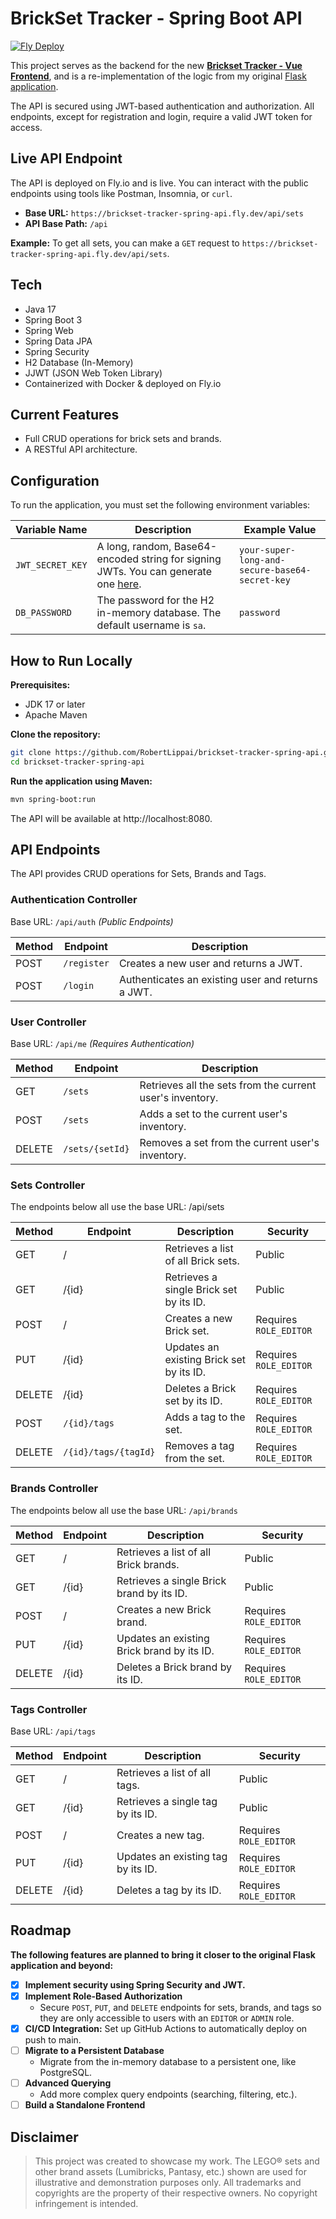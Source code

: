 # BrickSet Tracker - Spring Boot API

[![Fly Deploy](https://github.com/RobertLippai/brickset-tracker-api/actions/workflows/fly.yml/badge.svg)](https://github.com/RobertLippai/brickset-tracker-api/actions/workflows/fly.yml)


This project serves as the backend for the new **[Brickset Tracker - Vue Frontend](https://github.com/RobertLippai/brickset-tracker-frontend)**, and is a re-implementation of the logic from my original [Flask application](https://github.com/RobertLippai/brickset_tracker).

The API is secured using JWT-based authentication and authorization. All endpoints, except for registration and login, require a valid JWT token for access.

## Live API Endpoint

The API is deployed on Fly.io and is live. You can interact with the public endpoints using tools like Postman, Insomnia, or `curl`.

*   **Base URL:** `https://brickset-tracker-spring-api.fly.dev/api/sets`
*   **API Base Path:** `/api`

**Example:** To get all sets, you can make a `GET` request to `https://brickset-tracker-spring-api.fly.dev/api/sets`.

## Tech
- Java 17
- Spring Boot 3
- Spring Web
- Spring Data JPA
- Spring Security
- H2 Database (In-Memory)
- JJWT (JSON Web Token Library)
- Containerized with Docker & deployed on Fly.io 

## Current Features
- Full CRUD operations for brick sets and brands.
- A RESTful API architecture.

## Configuration
To run the application, you must set the following environment variables:

| Variable Name    | Description                                                                                             | Example Value                                |
| ---------------- | ------------------------------------------------------------------------------------------------------- | -------------------------------------------- |
| `JWT_SECRET_KEY` | A long, random, Base64-encoded string for signing JWTs. You can generate one [here](https://www.devglan.com/online-tools/hmac-sha256-online). | `your-super-long-and-secure-base64-secret-key` |
| `DB_PASSWORD`    | The password for the H2 in-memory database. The default username is `sa`.                                 | `password`                                   |
    
## How to Run Locally
**Prerequisites:**
- JDK 17 or later
- Apache Maven

**Clone the repository:**
```bash
git clone https://github.com/RobertLippai/brickset-tracker-spring-api.git
cd brickset-tracker-spring-api
```

**Run the application using Maven:**
```bash
mvn spring-boot:run
```

The API will be available at http://localhost:8080.

## API Endpoints
The API provides CRUD operations for Sets, Brands and Tags.

### Authentication Controller
Base URL: `/api/auth`
_(Public Endpoints)_

| Method | Endpoint    | Description                                     |
|--------|-------------|-------------------------------------------------|
| POST   | `/register` | Creates a new user and returns a JWT.      |
| POST   | `/login`    | Authenticates an existing user and returns a JWT. |

### User Controller
Base URL: `/api/me`
_(Requires Authentication)_

| Method | Endpoint          | Description                                                      |
|--------|-------------------|------------------------------------------------------------------|
| GET    | `/sets`           | Retrieves all the sets from the current user's inventory.        |
| POST   | `/sets`           | Adds a set to the current user's inventory.                      |
| DELETE | `/sets/{setId}`   | Removes a set from the current user's inventory.                 |


### Sets Controller
The endpoints below all use the base URL: /api/sets

| Method | Endpoint | Description                               | Security                |
|--------|----------|-------------------------------------------|-------------------------|
| GET    | /        | Retrieves a list of all Brick sets.       | Public                  |
| GET    | /{id}    | Retrieves a single Brick set by its ID.   | Public                  |
| POST   | /        | Creates a new Brick set.                  | Requires `ROLE_EDITOR`  |
| PUT    | /{id}    | Updates an existing Brick set by its ID.  | Requires `ROLE_EDITOR`  |
| DELETE | /{id}    | Deletes a Brick set by its ID.            | Requires `ROLE_EDITOR`  |
| POST   | `/{id}/tags`      | Adds a tag to the set.           | Requires `ROLE_EDITOR`  |
| DELETE | `/{id}/tags/{tagId}` | Removes a tag from the set.   | Requires `ROLE_EDITOR`  |

### Brands Controller
The endpoints below all use the base URL: `/api/brands`

| Method | Endpoint | Description                               | Security                |
|--------|----------|-------------------------------------------|-------------------------|
| GET    | /        | Retrieves a list of all Brick brands.     | Public                  |
| GET    | /{id}    | Retrieves a single Brick brand by its ID. | Public                  |
| POST   | /        | Creates a new Brick brand.                | Requires `ROLE_EDITOR`  |
| PUT    | /{id}    | Updates an existing Brick brand by its ID.| Requires `ROLE_EDITOR`  |
| DELETE | /{id}    | Deletes a Brick brand by its ID.          | Requires `ROLE_EDITOR`  |

### Tags Controller
Base URL: `/api/tags`

| Method | Endpoint | Description                              | Security                |
|--------|----------|------------------------------------------|-------------------------|
| GET    | /        | Retrieves a list of all tags.            | Public                  |
| GET    | /{id}    | Retrieves a single tag by its ID.        | Public                  |
| POST   | /        | Creates a new tag.                       | Requires `ROLE_EDITOR`  |
| PUT    | /{id}    | Updates an existing tag by its ID.       | Requires `ROLE_EDITOR`  |
| DELETE | /{id}    | Deletes a tag by its ID.                 | Requires `ROLE_EDITOR`  |


## Roadmap
**The following features are planned to bring it closer to the original Flask application and beyond:**
- [X] **Implement security using Spring Security and JWT.**
- [X] **Implement Role-Based Authorization**
  -   Secure `POST`, `PUT`, and `DELETE` endpoints for sets, brands, and tags so they are only accessible to users with an `EDITOR` or `ADMIN` role. 
- [X] **CI/CD Integration:** Set up GitHub Actions to automatically deploy on push to main.
- [ ] **Migrate to a Persistent Database**
  - Migrate from the in-memory database to a persistent one, like PostgreSQL.
- [ ] **Advanced Querying**
  - Add more complex query endpoints (searching, filtering, etc.).
-   [ ] **Build a Standalone Frontend**

## Disclaimer
> This project was created to showcase my work. The LEGO® sets and other brand assets (Lumibricks, Pantasy, etc.) shown are used for illustrative and demonstration purposes only. All trademarks and copyrights are the property of their respective owners. No copyright infringement is intended.
